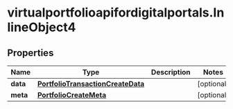 # virtualportfolioapifordigitalportals.InlineObject4

## Properties

Name | Type | Description | Notes
------------ | ------------- | ------------- | -------------
**data** | [**PortfolioTransactionCreateData**](PortfolioTransactionCreateData.md) |  | [optional] 
**meta** | [**PortfolioCreateMeta**](PortfolioCreateMeta.md) |  | [optional] 



